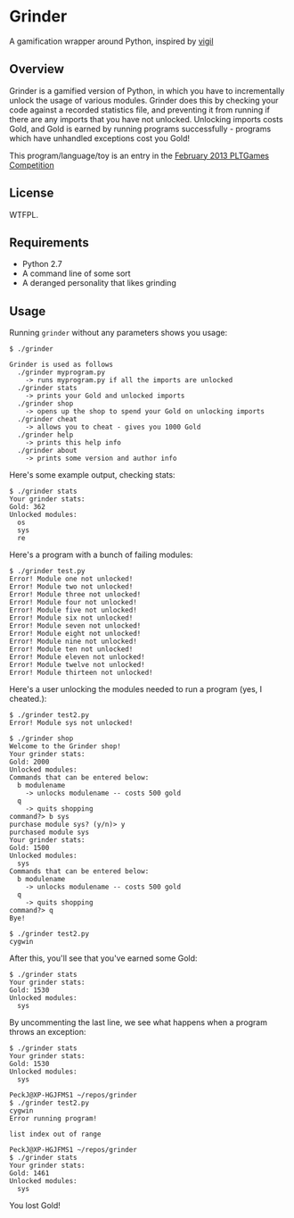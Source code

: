 Grinder
=======

A gamification wrapper around Python, inspired by [vigil](https://github.com/munificent/vigil)

Overview
--------
Grinder is a gamified version of Python, in which you have to incrementally unlock the usage of 
various modules.  Grinder does this by checking your code against a recorded statistics file, and
preventing it from running if there are any imports that you have not unlocked.  Unlocking imports
costs Gold, and Gold is earned by running programs successfully - programs which have unhandled
exceptions cost you Gold!

This program/language/toy is an entry in the [February 2013 PLTGames Competition](http://www.pltgames.com/competition/2013/2)

License
-------
WTFPL.

Requirements
------------
  - Python 2.7
  - A command line of some sort
  - A deranged personality that likes grinding

Usage
-----
Running `grinder` without any parameters shows you usage:

    $ ./grinder
    
    Grinder is used as follows
      ./grinder myprogram.py
        -> runs myprogram.py if all the imports are unlocked
      ./grinder stats
        -> prints your Gold and unlocked imports
      ./grinder shop
        -> opens up the shop to spend your Gold on unlocking imports
      ./grinder cheat
        -> allows you to cheat - gives you 1000 Gold
      ./grinder help
        -> prints this help info
      ./grinder about
        -> prints some version and author info

Here's some example output, checking stats:

    $ ./grinder stats
    Your grinder stats:
    Gold: 362
    Unlocked modules:
      os
      sys
      re

Here's a program with a bunch of failing modules:

    $ ./grinder test.py
    Error! Module one not unlocked!
    Error! Module two not unlocked!
    Error! Module three not unlocked!
    Error! Module four not unlocked!
    Error! Module five not unlocked!
    Error! Module six not unlocked!
    Error! Module seven not unlocked!
    Error! Module eight not unlocked!
    Error! Module nine not unlocked!
    Error! Module ten not unlocked!
    Error! Module eleven not unlocked!
    Error! Module twelve not unlocked!
    Error! Module thirteen not unlocked!
    
Here's a user unlocking the modules needed to run a program (yes, I cheated.):

    $ ./grinder test2.py
    Error! Module sys not unlocked!
    
    $ ./grinder shop
    Welcome to the Grinder shop!
    Your grinder stats:
    Gold: 2000
    Unlocked modules:
    Commands that can be entered below:
      b modulename
        -> unlocks modulename -- costs 500 gold
      q
        -> quits shopping
    command?> b sys
    purchase module sys? (y/n)> y
    purchased module sys
    Your grinder stats:
    Gold: 1500
    Unlocked modules:
      sys
    Commands that can be entered below:
      b modulename
        -> unlocks modulename -- costs 500 gold
      q
        -> quits shopping
    command?> q
    Bye!
    
    $ ./grinder test2.py
    cygwin
    
After this, you'll see that you've earned some Gold:
    
    $ ./grinder stats
    Your grinder stats:
    Gold: 1530
    Unlocked modules:
      sys
      
By uncommenting the last line, we see what happens
when a program throws an exception:

    $ ./grinder stats
    Your grinder stats:
    Gold: 1530
    Unlocked modules:
      sys
    
    PeckJ@XP-HGJFMS1 ~/repos/grinder
    $ ./grinder test2.py
    cygwin
    Error running program!
    
    list index out of range
    
    PeckJ@XP-HGJFMS1 ~/repos/grinder
    $ ./grinder stats
    Your grinder stats:
    Gold: 1461
    Unlocked modules:
      sys
      
You lost Gold!


